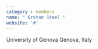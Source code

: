 ```yaml
---
category : members
name: " Graham Steel " 
website: '#'
---
```

University of Genova
Genova, Italy

